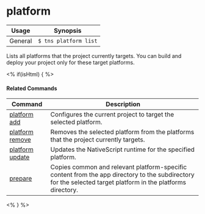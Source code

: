platform
==========

Usage | Synopsis
---|---
General | `$ tns platform list`

Lists all platforms that the project currently targets. You can build and deploy your project only for these target platforms.

<% if(isHtml) { %> 
#### Related Commands

Command | Description
----------|----------
[platform add](platform-add.html) | Configures the current project to target the selected platform.
[platform remove](platform-remove.html) | Removes the selected platform from the platforms that the project currently targets.
[platform update](platform-update.html) | Updates the NativeScript runtime for the specified platform.
[prepare](prepare.html) | Copies common and relevant platform-specific content from the app directory to the subdirectory for the selected target platform in the platforms directory.
<% } %>